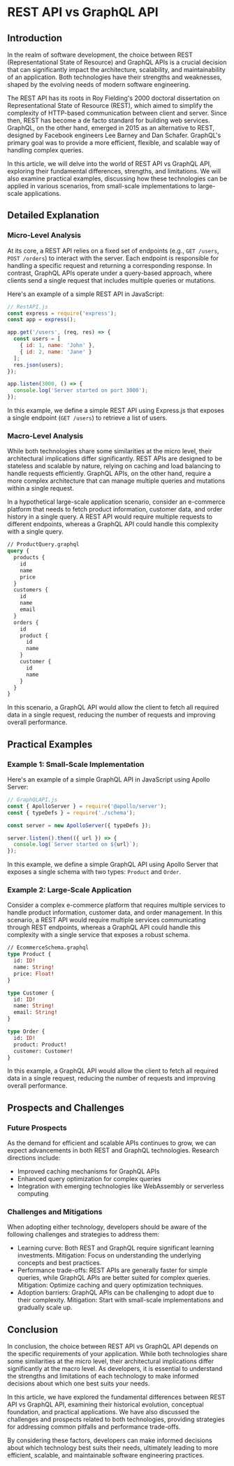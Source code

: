 # REST API vs GraphQL API
## Introduction

In the realm of software development, the choice between REST (Representational State of Resource) and GraphQL APIs is a crucial decision that can significantly impact the architecture, scalability, and maintainability of an application. Both technologies have their strengths and weaknesses, shaped by the evolving needs of modern software engineering.

The REST API has its roots in Roy Fielding's 2000 doctoral dissertation on Representational State of Resource (REST), which aimed to simplify the complexity of HTTP-based communication between client and server. Since then, REST has become a de facto standard for building web services. GraphQL, on the other hand, emerged in 2015 as an alternative to REST, designed by Facebook engineers Lee Barney and Dan Schafer. GraphQL's primary goal was to provide a more efficient, flexible, and scalable way of handling complex queries.

In this article, we will delve into the world of REST API vs GraphQL API, exploring their fundamental differences, strengths, and limitations. We will also examine practical examples, discussing how these technologies can be applied in various scenarios, from small-scale implementations to large-scale applications.

## Detailed Explanation

### Micro-Level Analysis

At its core, a REST API relies on a fixed set of endpoints (e.g., `GET /users`, `POST /orders`) to interact with the server. Each endpoint is responsible for handling a specific request and returning a corresponding response. In contrast, GraphQL APIs operate under a query-based approach, where clients send a single request that includes multiple queries or mutations.

Here's an example of a simple REST API in JavaScript:
```javascript
// RestAPI.js
const express = require('express');
const app = express();

app.get('/users', (req, res) => {
  const users = [
    { id: 1, name: 'John' },
    { id: 2, name: 'Jane' }
  ];
  res.json(users);
});

app.listen(3000, () => {
  console.log('Server started on port 3000');
});
```
In this example, we define a simple REST API using Express.js that exposes a single endpoint (`GET /users`) to retrieve a list of users.

### Macro-Level Analysis

While both technologies share some similarities at the micro level, their architectural implications differ significantly. REST APIs are designed to be stateless and scalable by nature, relying on caching and load balancing to handle requests efficiently. GraphQL APIs, on the other hand, require a more complex architecture that can manage multiple queries and mutations within a single request.

In a hypothetical large-scale application scenario, consider an e-commerce platform that needs to fetch product information, customer data, and order history in a single query. A REST API would require multiple requests to different endpoints, whereas a GraphQL API could handle this complexity with a single query.
```graphql
// ProductQuery.graphql
query {
  products {
    id
    name
    price
  }
  customers {
    id
    name
    email
  }
  orders {
    id
    product {
      id
      name
    }
    customer {
      id
      name
    }
  }
}
```
In this scenario, a GraphQL API would allow the client to fetch all required data in a single request, reducing the number of requests and improving overall performance.

## Practical Examples

### Example 1: Small-Scale Implementation

Here's an example of a simple GraphQL API in JavaScript using Apollo Server:
```javascript
// GraphQLAPI.js
const { ApolloServer } = require('@apollo/server');
const { typeDefs } = require('./schema');

const server = new ApolloServer({ typeDefs });

server.listen().then(({ url }) => {
  console.log(`Server started on ${url}`);
});
```
In this example, we define a simple GraphQL API using Apollo Server that exposes a single schema with two types: `Product` and `Order`.

### Example 2: Large-Scale Application

Consider a complex e-commerce platform that requires multiple services to handle product information, customer data, and order management. In this scenario, a REST API would require multiple services communicating through REST endpoints, whereas a GraphQL API could handle this complexity with a single service that exposes a robust schema.
```graphql
// EcommerceSchema.graphql
type Product {
  id: ID!
  name: String!
  price: Float!
}

type Customer {
  id: ID!
  name: String!
  email: String!
}

type Order {
  id: ID!
  product: Product!
  customer: Customer!
}
```
In this example, a GraphQL API would allow the client to fetch all required data in a single request, reducing the number of requests and improving overall performance.

## Prospects and Challenges

### Future Prospects

As the demand for efficient and scalable APIs continues to grow, we can expect advancements in both REST and GraphQL technologies. Research directions include:

* Improved caching mechanisms for GraphQL APIs
* Enhanced query optimization for complex queries
* Integration with emerging technologies like WebAssembly or serverless computing

### Challenges and Mitigations

When adopting either technology, developers should be aware of the following challenges and strategies to address them:

* Learning curve: Both REST and GraphQL require significant learning investments. Mitigation: Focus on understanding the underlying concepts and best practices.
* Performance trade-offs: REST APIs are generally faster for simple queries, while GraphQL APIs are better suited for complex queries. Mitigation: Optimize caching and query optimization techniques.
* Adoption barriers: GraphQL APIs can be challenging to adopt due to their complexity. Mitigation: Start with small-scale implementations and gradually scale up.

## Conclusion

In conclusion, the choice between REST API vs GraphQL API depends on the specific requirements of your application. While both technologies share some similarities at the micro level, their architectural implications differ significantly at the macro level. As developers, it is essential to understand the strengths and limitations of each technology to make informed decisions about which one best suits your needs.

In this article, we have explored the fundamental differences between REST API vs GraphQL API, examining their historical evolution, conceptual foundation, and practical applications. We have also discussed the challenges and prospects related to both technologies, providing strategies for addressing common pitfalls and performance trade-offs.

By considering these factors, developers can make informed decisions about which technology best suits their needs, ultimately leading to more efficient, scalable, and maintainable software engineering practices.